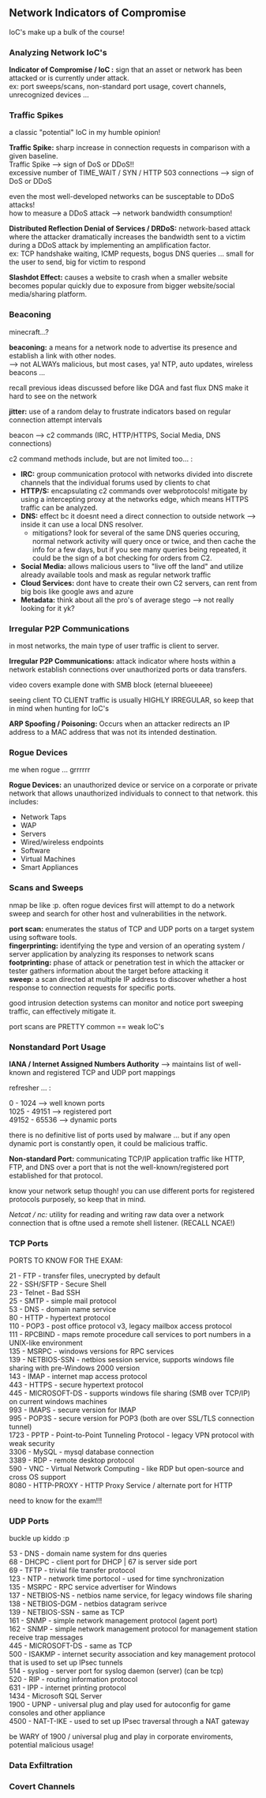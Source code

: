 ## Network Indicators of Compromise ##
IoC's make up a bulk of the course! 
### Analyzing Network IoC's ###
__Indicator of Compromise / IoC :__ sign that an asset or network has been attacked or is currently under attack. <br>
ex: port sweeps/scans, non-standard port usage, covert channels, unrecognized devices ... 

### Traffic Spikes ###
a classic "potential" IoC in my humble opinion! <br>

__Traffic Spike:__ sharp increase in connection requests in comparison with a given baseline. <br>
Traffic Spike --> sign of DoS or DDoS!! <br>
excessive number of TIME_WAIT / SYN / HTTP 503 connections --> sign of DoS or DDoS <br>

even the most well-developed networks can be susceptable to DDoS attacks! <br>
how to measure a DDoS attack --> network bandwidth consumption! <br>

__Distributed Reflection Denial of Services / DRDoS:__ network-based attack where the attacker dramatically increases the bandwidth sent to a victim during a DDoS attack by implementing an amplification factor. <br>
ex: TCP handshake waiting, ICMP requests, bogus DNS queries ... small for the user to send, big for victim to respond <br>

__Slashdot Effect:__ causes a website to crash when a smaller website becomes popular quickly due to exposure from bigger website/social media/sharing platform. <br>
### Beaconing ###
minecraft...?<br>

__beaconing:__ a means for a network node to advertise its presence and establish a link with other nodes. <br>
--> not ALWAYs malicious, but most cases, ya! NTP, auto updates, wireless beacons ... <br>

recall previous ideas discussed before like DGA and fast flux DNS make it hard to see on the network <br>

__jitter:__ use of a random delay to frustrate indicators based on regular connection attempt intervals

beacon --> c2 commands (IRC, HTTP/HTTPS, Social Media, DNS connections)<br>

c2 command methods include, but are not limited too... : <br>
- __IRC:__ group communication protocol with networks divided into discrete channels that the individual forums used by clients to chat <br>
- __HTTP/S:__ encapsulating c2 commands over webprotocols! mitigate by using a intercepting proxy at the networks edge, which means HTTPS traffic can be analyzed.
- __DNS:__ effect bc it doesnt need a direct connection to outside network --> inside it can use a local DNS resolver.
    - mitigations? look for several of the same DNS queries occuring, normal network activity will query once or twice, and then cache the info for a few days, but if you see many queries being repeated, it could be the sign of a bot checking for orders from C2.
- __Social Media:__ allows malicious users to "live off the land" and utilize already available tools and mask as regular network traffic
- __Cloud Services:__ dont have to create their own C2 servers, can rent from big bois like google aws and azure
- __Metadata:__ think about all the pro's of average stego --> not really looking for it yk? 

### Irregular P2P Communications ###
in most networks, the main type of user traffic is client to server. <br>

__Irregular P2P Communications:__ attack indicator where hosts within a network establish connections over unauthorized ports or data transfers. <br>

video covers example done with SMB block (eternal blueeeee) <br>

seeing client TO CLIENT traffic is usually HIGHLY IRREGULAR, so keep that in mind when hunting for IoC's <br>

__ARP Spoofing / Poisoning:__ Occurs when an attacker redirects an IP address to a MAC address that was not its intended destination. <br>
### Rogue Devices ###
me when rogue ... grrrrrr <br>

__Rogue Devices:__ an unauthorized device or service on a corporate or private network that allows unauthorized individuals to connect to that network. this includes: <br>
- Network Taps
- WAP
- Servers
- Wired/wireless endpoints
- Software
- Virtual Machines
- Smart Appliances

### Scans and Sweeps ###
nmap be like :p. often rogue devices first will attempt to do a network sweep and search for other host and vulnerabilities in the network. <br>

__port scan:__ enumerates the status of TCP and UDP ports on a target system using software tools. <br>
__fingerprinting:__ identifying the type and version of an operating system / server application by analyzing its responses to network scans <br>
__footprinting:__ phase of attack or penetration test in which the attacker or tester gathers information about the target before attacking it <br>
__sweep:__ a scan directed at multiple IP address to discover whether a host response to connection requests for specific ports. <br>

good intrusion detection systems can monitor and notice port sweeping traffic, can effectively mitigate it. <br>

port scans are PRETTY common == weak IoC's 

### Nonstandard Port Usage ###
__IANA / Internet Assigned Numbers Authority__ --> maintains list of well-known and registered TCP and UDP port mappings <br>

refresher ... : <br>

0 - 1024 --> well known ports <br>
1025 - 49151 --> registered port <br>
49152 - 65536 --> dynamic ports <br>

there is no definitive list of ports used by malware ... but if any open dynamic port is constantly open, it could be malicious traffic. <br>

__Non-standard Port:__ communicating TCP/IP application traffic like HTTP, FTP, and DNS over a port that is not the well-known/registered port established for that protocol. <br>

know your network setup though! you can use different ports for registered protocols purposely, so keep that in mind. <br>

_Netcat / nc:_ utility for reading and writing raw data over a network connection that is oftne used a remote shell listener. (RECALL NCAE!) <br>

### TCP Ports ###
PORTS TO KNOW FOR THE EXAM: <BR>

21 - FTP - transfer files, unecrypted by default <br>
22 - SSH/SFTP - Secure Shell <br>
23 - Telnet - Bad SSH <br>
25 - SMTP - simple mail protocol <br>
53 - DNS - domain name service <br>
80 - HTTP - hypertext protocol <br>
110 - POP3 - post office protocol v3, legacy mailbox access protocol <br>
111 - RPCBIND - maps remote procedure call services to port numbers in a UNIX-like environment <br>
135 - MSRPC - windows versions for RPC services <br>
139 - NETBIOS-SSN - netbios session service, supports windows file sharing with pre-Windows 2000 version <br>
143 - IMAP - internet map access protocol <br>
443 - HTTPS - secure hypertext protocol <br>
445 - MICROSOFT-DS - supports windows file sharing (SMB over TCP/IP) on current windows machines <br>
993 - IMAPS - secure version for IMAP <br>
995 - POP3S - secure version for POP3 (both are over SSL/TLS connection tunnel) <br>
1723 - PPTP - Point-to-Point Tunneling Protocol - legacy VPN protocol with weak security <br>
3306 - MySQL - mysql database connection <br>
3389 - RDP - remote desktop protocol <br>
590 - VNC - Virtual Network Computing - like RDP but open-source and cross OS support <br>
8080 - HTTP-PROXY - HTTP Proxy Service / alternate port for HTTP <br>

need to know for the exam!!! <br>

### UDP Ports ###
buckle up kiddo :p <br>

53 - DNS - domain name system for dns queries <br>
68 - DHCPC - client port for DHCP    | 67 is server side port <br>
69 - TFTP - trivial file transfer protocol <br>
123 - NTP - network time portocol - used for time synchronization <br>
135 - MSRPC - RPC service advertiser for Windows <br>
137 - NETBIOS-NS - netbios name service, for legacy windows file sharing <br>
138 - NETBIOS-DGM - netbios datagram serivce <br>
139 - NETBIOS-SSN - same as TCP <br>
161 - SNMP - simple network management protocol (agent port) <br> 
162 - SNMP - simple network management protocol for management station receive trap messages <br>
445 - MICROSOFT-DS - same as TCP <br>
500 - ISAKMP - internet security association and key management protocol that is used to set up IPsec tunnels <br>
514 - syslog - server port for syslog daemon (server) (can be tcp) <br>
520 - RIP - routing information protocol <br>
631 - IPP - internet printing protocol <br>
1434 - Microsoft SQL Server <br>
1900 - UPNP - universal plug and play used for autoconfig for game consoles and other appliance <br>
4500 - NAT-T-IKE - used to set up IPsec traversal through a NAT gateway <br>

be WARY of 1900 / universal plug and play in corporate enviroments, potential malicious usage! <br>

### Data Exfiltration ###
### Covert Channels ###